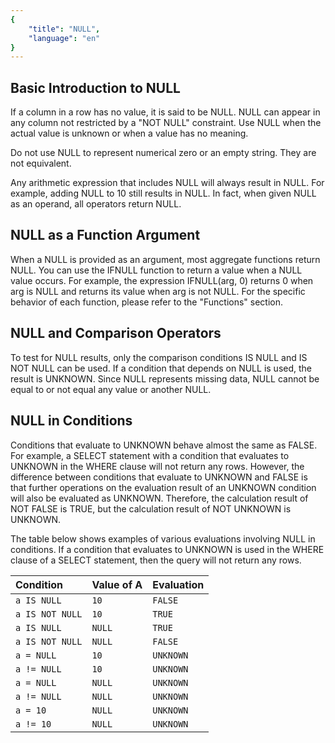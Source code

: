 ```yaml
---
{
    "title": "NULL",
    "language": "en"
}
---
```


<!-- 
Licensed to the Apache Software Foundation (ASF) under one
or more contributor license agreements.  See the NOTICE file
distributed with this work for additional information
regarding copyright ownership.  The ASF licenses this file
to you under the Apache License, Version 2.0 (the
"License"); you may not use this file except in compliance
with the License.  You may obtain a copy of the License at

  http://www.apache.org/licenses/LICENSE-2.0

Unless required by applicable law or agreed to in writing,
software distributed under the License is distributed on an
"AS IS" BASIS, WITHOUT WARRANTIES OR CONDITIONS OF ANY
KIND, either express or implied.  See the License for the
specific language governing permissions and limitations
under the License.
-->

## Basic Introduction to NULL

If a column in a row has no value, it is said to be NULL. NULL can appear in any column not restricted by a "NOT NULL" constraint. Use NULL when the actual value is unknown or when a value has no meaning.

Do not use NULL to represent numerical zero or an empty string. They are not equivalent.

Any arithmetic expression that includes NULL will always result in NULL. For example, adding NULL to 10 still results in NULL. In fact, when given NULL as an operand, all operators return NULL.

## NULL as a Function Argument

When a NULL is provided as an argument, most aggregate functions return NULL. You can use the IFNULL function to return a value when a NULL value occurs. For example, the expression IFNULL(arg, 0) returns 0 when arg is NULL and returns its value when arg is not NULL. For the specific behavior of each function, please refer to the "Functions" section.

## NULL and Comparison Operators

To test for NULL results, only the comparison conditions IS NULL and IS NOT NULL can be used. If a condition that depends on NULL is used, the result is UNKNOWN. Since NULL represents missing data, NULL cannot be equal to or not equal any value or another NULL.

## NULL in Conditions

Conditions that evaluate to UNKNOWN behave almost the same as FALSE. For example, a SELECT statement with a condition that evaluates to UNKNOWN in the WHERE clause will not return any rows. However, the difference between conditions that evaluate to UNKNOWN and FALSE is that further operations on the evaluation result of an UNKNOWN condition will also be evaluated as UNKNOWN. Therefore, the calculation result of NOT FALSE is TRUE, but the calculation result of NOT UNKNOWN is UNKNOWN.

The table below shows examples of various evaluations involving NULL in conditions. If a condition that evaluates to UNKNOWN is used in the WHERE clause of a SELECT statement, then the query will not return any rows.

| **Condition**   | **Value of A** | **Evaluation** |
| :-------------- | :------------- | :------------- |
| `a IS NULL`     | `10`           | `FALSE`        |
| `a IS NOT NULL` | `10`           | `TRUE`         |
| `a IS NULL`     | `NULL`         | `TRUE`         |
| `a IS NOT NULL` | `NULL`         | `FALSE`        |
| `a = NULL`      | `10`           | `UNKNOWN`      |
| `a != NULL`     | `10`           | `UNKNOWN`      |
| `a = NULL`      | `NULL`         | `UNKNOWN`      |
| `a != NULL`     | `NULL`         | `UNKNOWN`      |
| `a = 10`        | `NULL`         | `UNKNOWN`      |
| `a != 10`       | `NULL`         | `UNKNOWN`      |